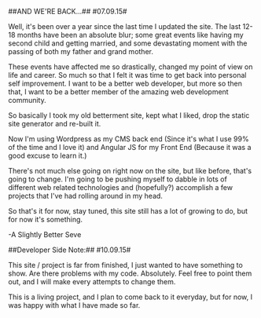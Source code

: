 ##AND WE'RE BACK...##
#07.09.15#

Well, it's been over a year since the last time I updated the site. The last 12-18 months have been an absolute blur; some great events like having my second child and getting married, and some devastating moment with the passing of both my father and grand mother.

These events have affected me so drastically, changed my point of view on life and career. So much so that I felt it was time to get back into personal self improvement. I want to be a better web developer, but more so then that, I want to be a better member of the amazing web development community.

So basically I took my old betterment site, kept what I liked, drop the static site generator and re-built it.

Now I'm using Wordpress as my CMS back end (Since it's what I use 99% of the time and I love it) and  Angular JS for my Front End (Because it was a good excuse to learn it.)

There's not much else going on right now on the site, but like before, that's going to change. I'm going to be pushing myself to dabble in lots of different web related technologies and (hopefully?) accomplish a few projects that I've had rolling around in my head.

So that's it for now, stay tuned, this site still has a lot of growing to do, but for now it's something.

-A Slightly Better Seve

##Developer Side Note:##
#10.09.15#

This site / project is far from finished, I just wanted to have something to show. 
Are there problems with my code. Absolutely. Feel free to point them out, and I will make every attempts to change them.

This is a living project, and I plan to come back to it everyday, but for now, I was happy with what I have made so far.


